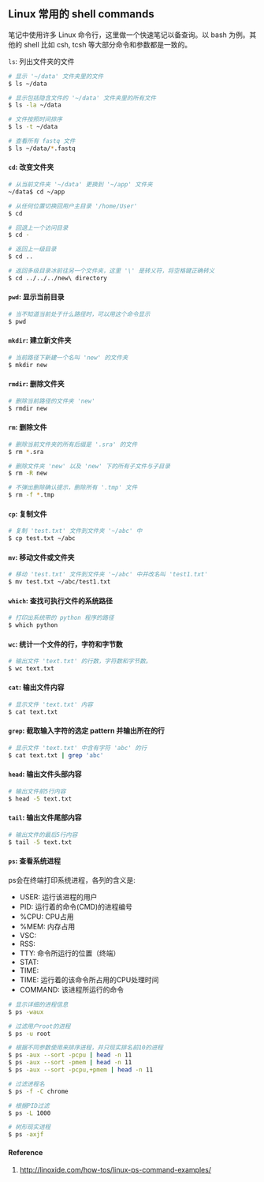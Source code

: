 ## Linux 常用的 shell commands

笔记中使用许多 Linux 命令行，这里做一个快速笔记以备查询。以 bash 为例。其他的 shell 比如 csh, tcsh 等大部分命令和参数都是一致的。

`ls`: 列出文件夹的文件

```bash
# 显示 '~/data' 文件夹里的文件
$ ls ~/data

# 显示包括隐含文件的 '~/data' 文件夹里的所有文件
$ ls -la ~/data

# 文件按照时间排序
$ ls -t ~/data

# 查看所有 fastq 文件
$ ls ~/data/*.fastq
```

#### `cd`: 改变文件夹

```bash
# 从当前文件夹 '~/data' 更换到 '~/app' 文件夹
~/data$ cd ~/app

# 从任何位置切换回用户主目录 '/home/User'
$ cd

# 回退上一个访问目录
$ cd -

# 返回上一级目录
$ cd ..

# 返回多级目录冰前往另一个文件夹，这里 '\' 是转义符，将空格键正确转义
$ cd ../../../new\ directory
```

#### `pwd`: 显示当前目录

```bash
# 当不知道当前处于什么路径时，可以用这个命令显示
$ pwd
```

#### `mkdir`: 建立新文件夹

```bash
# 当前路径下新建一个名叫 'new' 的文件夹
$ mkdir new
```

#### `rmdir`: 删除文件夹

```bash
# 删除当前路径的文件夹 'new'
$ rmdir new
```

#### `rm`: 删除文件

```bash
# 删除当前文件夹的所有后缀是 '.sra' 的文件
$ rm *.sra

# 删除文件夹 'new' 以及 'new' 下的所有子文件与子目录
$ rm -R new

# 不弹出删除确认提示，删除所有 '.tmp' 文件
$ rm -f *.tmp
```

#### `cp`: 复制文件

```bash
# 复制 'test.txt' 文件到文件夹 '~/abc' 中
$ cp test.txt ~/abc
```

#### `mv`: 移动文件或文件夹

```bash
# 移动 'test.txt' 文件到文件夹 '~/abc' 中并改名叫 'test1.txt'
$ mv test.txt ~/abc/test1.txt
```

#### `which`: 查找可执行文件的系统路径

```bash
# 打印出系统带的 python 程序的路径
$ which python
```

#### `wc`: 统计一个文件的行，字符和字节数

```bash
# 输出文件 'text.txt' 的行数，字符数和字节数。
$ wc text.txt
```

#### `cat`: 输出文件内容

```bash
# 显示文件 'text.txt' 内容
$ cat text.txt
```

#### `grep`: 截取输入字符的选定 pattern 并输出所在的行

```bash
# 显示文件 'text.txt' 中含有字符 'abc' 的行
$ cat text.txt | grep 'abc'
```

#### `head`: 输出文件头部内容

```bash
# 输出文件前5行内容
$ head -5 text.txt
```

#### `tail`: 输出文件尾部内容

```bash
# 输出文件的最后5行内容
$ tail -5 text.txt
```

#### `ps`: 查看系统进程

ps会在终端打印系统进程，各列的含义是:

* USER: 运行该进程的用户
* PID: 运行着的命令(CMD)的进程编号
* %CPU: CPU占用
* %MEM: 内存占用
* VSC:
* RSS:
* TTY: 命令所运行的位置（终端）
* STAT:
* TIME:
* TIME: 运行着的该命令所占用的CPU处理时间
* COMMAND: 该进程所运行的命令

```bash
# 显示详细的进程信息
$ ps -waux

# 过滤用户root的进程
$ ps -u root

# 根据不同参数使用来排序进程，并只现实排名前10的进程
$ ps -aux --sort -pcpu | head -n 11
$ ps -aux --sort -pmem | head -n 11
$ ps -aux --sort -pcpu,+pmem | head -n 11

# 过滤进程名
$ ps -f -C chrome

# 根据PID过滤
$ ps -L 1000

# 树形现实进程
$ ps -axjf
```

#### Reference

1. http://linoxide.com/how-tos/linux-ps-command-examples/
